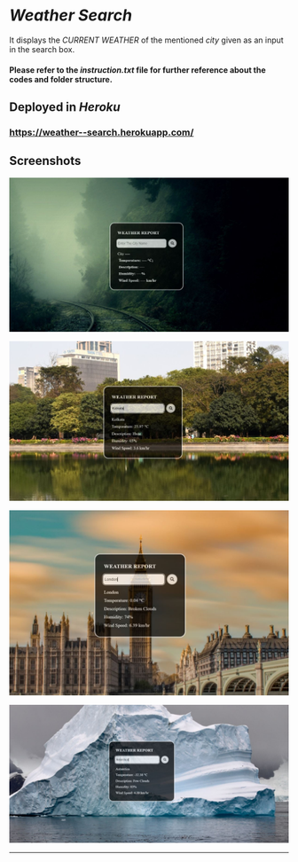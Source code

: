 # _Weather Search_

It displays the _CURRENT WEATHER_ of the mentioned *city* given as an input in the search box.

#### Please refer to the _instruction.txt_ file for further reference about the codes and folder structure.

## Deployed in _Heroku_

### https://weather--search.herokuapp.com/

## Screenshots

![Screenshot](https://github.com/arijit2002/weather/blob/main/screenshots/home.JPG)

![Screenshot](https://github.com/arijit2002/weather/blob/main/screenshots/search1.JPG)

![Screenshot](https://github.com/arijit2002/weather/blob/main/screenshots/search2.JPG)

![Screenshot](https://github.com/arijit2002/weather/blob/main/screenshots/search3.JPG)

**************************************************************************************************
